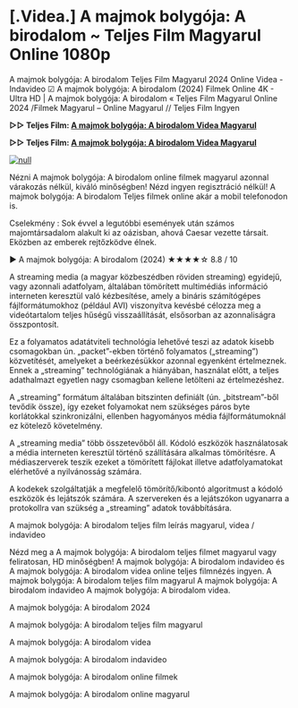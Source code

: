 # [.Videa.] A majmok bolygója: A birodalom ~ Teljes Film Magyarul Online 1080p

A majmok bolygója: A birodalom Teljes Film Magyarul 2024 Online Videa - Indavideo ☑ A majmok bolygója: A birodalom (2024) Filmek Online 4K - Ultra HD | A majmok bolygója: A birodalom « Teljes Film Magyarul Online 2024 /Filmek Magyarul – Online Magyarul // Teljes Film Ingyen

**▷▷ Teljes Film: [A majmok bolygója: A birodalom Videa Magyarul](https://t.co/ezYsxa6QHA)**

**▷▷ Teljes Film: [A majmok bolygója: A birodalom Videa Magyarul](https://t.co/ezYsxa6QHA)**

[![null](https://static.wixstatic.com/media/855a25_043b5abeb4ae4d35ac003198e7fe56ed~mv2.gif)](https://t.co/ezYsxa6QHA)

Nézni A majmok bolygója: A birodalom online filmek magyarul azonnal várakozás nélkül, kiváló minőségben! Nézd ingyen regisztráció nélkül! A majmok bolygója: A birodalom Teljes filmek online akár a mobil telefonodon is.

Cselekmény : Sok évvel a legutóbbi események után számos majomtársadalom alakult ki az oázisban, ahová Caesar vezette társait. Eközben az emberek rejtőzködve élnek.

▶️ A majmok bolygója: A birodalom (2024) ★★★★☆ 8.8 / 10

A streaming media (a magyar közbeszédben röviden streaming) egyidejű, vagy azonnali adatfolyam, általában tömörített multimédiás információ interneten keresztül való kézbesítése, amely a bináris számítógépes fájlformátumokhoz (például AVI) viszonyítva kevésbé célozza meg a videótartalom teljes hűségű visszaállítását, elsősorban az azonnaliságra összpontosít.

Ez a folyamatos adatátviteli technológia lehetővé teszi az adatok kisebb csomagokban ún. „packet”-ekben történő folyamatos („streaming”) közvetítését, amelyeket a beérkezésükkor azonnal egyenként értelmeznek. Ennek a „streaming” technológiának a hiányában, használat előtt, a teljes adathalmazt egyetlen nagy csomagban kellene letölteni az értelmezéshez.

A „streaming” formátum általában bitszinten definiált (ún. „bitstream”-ből tevődik össze), így ezeket folyamokat nem szükséges páros byte korlátokkal szinkronizálni, ellenben hagyományos média fájlformátumoknál ez kötelező követelmény.

A „streaming media” több összetevőből áll. Kódoló eszközök használatosak a média interneten keresztül történő szállítására alkalmas tömörítésre. A médiaszerverek teszik ezeket a tömörített fájlokat illetve adatfolyamatokat elérhetővé a nyilvánosság számára.

A kodekek szolgáltatják a megfelelő tömörítő/kibontó algoritmust a kódoló eszközök és lejátszók számára. A szervereken és a lejátszókon ugyanarra a protokollra van szükség a „streaming” adatok továbbítására.

A majmok bolygója: A birodalom teljes film leírás magyarul, videa / indavideo

Nézd meg a A majmok bolygója: A birodalom teljes filmet magyarul vagy feliratosan, HD minőségben! A majmok bolygója: A birodalom indavideo és A majmok bolygója: A birodalom videa online teljes filmnézés ingyen. A majmok bolygója: A birodalom teljes film magyarul A majmok bolygója: A birodalom indavideo A majmok bolygója: A birodalom videa.

A majmok bolygója: A birodalom 2024

A majmok bolygója: A birodalom teljes film magyarul

A majmok bolygója: A birodalom videa

A majmok bolygója: A birodalom indavideo

A majmok bolygója: A birodalom online filmek

A majmok bolygója: A birodalom online magyarul
